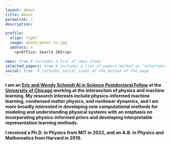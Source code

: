 ```yaml
---
layout: about
title: About
permalink: /
description: 

profile:
  align: right
  image: photo-peter-lu.jpg
  address: >
    <p>Office: Searle 202</p>

news: true # includes a list of news items
selected_papers: true # includes a list of papers marked as "selected={true}"
social: true  # includes social icons at the bottom of the page
---
```


<b>I am an [Eric and Wendy Schmidt AI in Science Postdoctoral Fellow](https://aiscience.uchicago.edu/) at the [University of Chicago](https://datascience.uchicago.edu) working at the intersection of physics and machine learning. My research interests include physics-informed machine learning, condensed matter physics, and nonlinear dynamics, and I am more broadly interested in developing new computational methods for modeling and understanding physical systems with an emphasis on incorporating physics-informed priors and developing interpretable representation learning methods.</b>

<b>I received a Ph.D. in Physics from MIT in 2022, and an A.B. in Physics and Mathematics from Harvard in 2016.</b>
